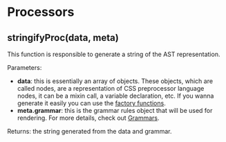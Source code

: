 # Processors

## stringifyProc(data, meta)

This function is responsible to generate a string of the AST representation.

Parameters:

* **data**: this is essentially an array of objects. These objects, which are called nodes, are a representation of CSS preprocessor language nodes, it can be a mixin call, a variable declaration, etc. If you wanna generate it easily you can use the [factory functions](/api/factory).
* **meta.grammar**: this is the grammar rules object that will be used for rendering. For more details, check out [Grammars](/api/grammars).

Returns: the string generated from the data and grammar.